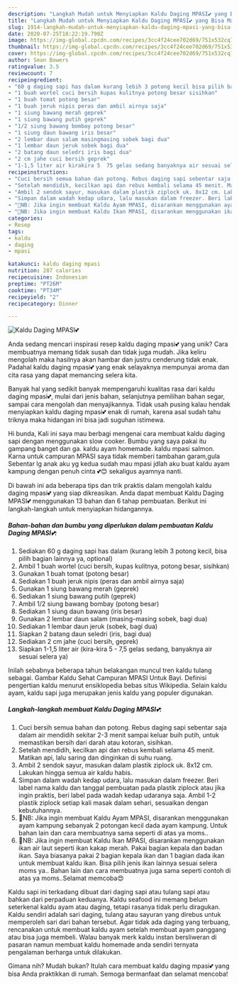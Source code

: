 ```yaml
---
description: "Langkah Mudah untuk Menyiapkan Kaldu Daging MPASI💕 yang Bisa Manjain Lidah"
title: "Langkah Mudah untuk Menyiapkan Kaldu Daging MPASI💕 yang Bisa Manjain Lidah"
slug: 1914-langkah-mudah-untuk-menyiapkan-kaldu-daging-mpasi-yang-bisa-manjain-lidah
date: 2020-07-25T18:22:19.790Z
image: https://img-global.cpcdn.com/recipes/3cc4f24cee702d69/751x532cq70/kaldu-daging-mpasi💕-foto-resep-utama.jpg
thumbnail: https://img-global.cpcdn.com/recipes/3cc4f24cee702d69/751x532cq70/kaldu-daging-mpasi💕-foto-resep-utama.jpg
cover: https://img-global.cpcdn.com/recipes/3cc4f24cee702d69/751x532cq70/kaldu-daging-mpasi💕-foto-resep-utama.jpg
author: Sean Bowers
ratingvalue: 3.5
reviewcount: 7
recipeingredient:
- "60 g daging sapi has dalam kurang lebih 3 potong kecil bisa pilih bagian lainnya ya optional"
- "1 buah wortel cuci bersih kupas kulitnya potong besar sisihkan"
- "1 buah tomat potong besar"
- "1 buah jeruk nipis peras dan ambil airnya saja"
- "1 siung bawang merah geprek"
- "1 siung bawang putih geprek"
- "1/2 siung bawang bombay potong besar"
- "1 siung daun bawang iris besar"
- "2 lembar daun salam masingmasing sobek bagi dua"
- "1 lembar daun jeruk sobek bagi dua"
- "2 batang daun seledri iris bagi dua"
- "2 cm jahe cuci bersih geprek"
- "1-1,5 liter air kirakira 5  75 gelas sedang banyaknya air sesuai selera ya"
recipeinstructions:
- "Cuci bersih semua bahan dan potong. Rebus daging sapi sebentar saja dalam air mendidih sekitar 2-3 menit sampai keluar buih putih, untuk memastikan bersih dari darah atau kotoran, sisihkan."
- "Setelah mendidih, kecilkan api dan rebus kembali selama 45 menit. Matikan api, lalu saring dan dinginkan di suhu ruang."
- "Ambil 2 sendok sayur, masukan dalam plastik ziplock uk. 8x12 cm. Lakukan hingga semua air kaldu habis."
- "Simpan dalam wadah kedap udara, lalu masukan dalam freezer. Beri label nama kaldu dan tanggal pembuatan pada plastik ziplock atau jika ingin praktis, beri label pada wadah kedap udaranya saja. Ambil 1-2 plastik ziplock setiap kali masak dalam sehari, sesuaikan dengan kebutuhannya."
- "📒NB: Jika ingin membuat Kaldu Ayam MPASI, disarankan menggunakan ayam kampung sebanyak 2 potongan kecil dada ayam kampung. Untuk bahan lain dan cara membuatnya sama seperti di atas ya moms.."
- "📒NB: Jika ingin membuat Kaldu Ikan MPASI, disarankan menggunakan ikan air laut seperti ikan kakap merah. Pakai bagian kepala dan badan ikan. Saya biasanya pakai 2 bagian kepala ikan dan 1 bagian dada ikan untuk membuat kaldu ikan. Bisa pilih jenis ikan lainnya sesuai selera moms ya.. Bahan lain dan cara membuatnya juga sama seperti contoh di atas ya moms..Selamat memcoba😍"
categories:
- Resep
tags:
- kaldu
- daging
- mpasi

katakunci: kaldu daging mpasi 
nutrition: 287 calories
recipecuisine: Indonesian
preptime: "PT26M"
cooktime: "PT34M"
recipeyield: "2"
recipecategory: Dinner

---
```



![Kaldu Daging MPASI💕](https://img-global.cpcdn.com/recipes/3cc4f24cee702d69/751x532cq70/kaldu-daging-mpasi💕-foto-resep-utama.jpg)

Anda sedang mencari inspirasi resep kaldu daging mpasi💕 yang unik? Cara membuatnya memang tidak susah dan tidak juga mudah. Jika keliru mengolah maka hasilnya akan hambar dan justru cenderung tidak enak. Padahal kaldu daging mpasi💕 yang enak selayaknya mempunyai aroma dan cita rasa yang dapat memancing selera kita.

Banyak hal yang sedikit banyak mempengaruhi kualitas rasa dari kaldu daging mpasi💕, mulai dari jenis bahan, selanjutnya pemilihan bahan segar, sampai cara mengolah dan menyajikannya. Tidak usah pusing kalau hendak menyiapkan kaldu daging mpasi💕 enak di rumah, karena asal sudah tahu triknya maka hidangan ini bisa jadi suguhan istimewa.

Hi bunda, Kali ini saya mau berbagi mengenai cara membuat kaldu daging sapi dengan menggunakan slow cooker. Bumbu yang saya pakai itu gampang banget dan ga. kaldu ayam homemade. kaldu mpasi salmon. Karna untuk campuran MPASI saya tidak memberi tambahan garam,gula Sebentar lg anak aku yg kedua sudah mau mpasi jdlah aku buat kaldu ayam kampung dengan penuh cinta 💕😊 sekaligus ayamnya nanti.


Di bawah ini ada beberapa tips dan trik praktis dalam mengolah kaldu daging mpasi💕 yang siap dikreasikan. Anda dapat membuat Kaldu Daging MPASI💕 menggunakan 13 bahan dan 6 tahap pembuatan. Berikut ini langkah-langkah untuk menyiapkan hidangannya.

<!--inarticleads1-->

##### Bahan-bahan dan bumbu yang diperlukan dalam pembuatan Kaldu Daging MPASI💕:

1. Sediakan 60 g daging sapi has dalam (kurang lebih 3 potong kecil, bisa pilih bagian lainnya ya, optional)
1. Ambil 1 buah wortel (cuci bersih, kupas kulitnya, potong besar, sisihkan)
1. Gunakan 1 buah tomat (potong besar)
1. Sediakan 1 buah jeruk nipis (peras dan ambil airnya saja)
1. Gunakan 1 siung bawang merah (geprek)
1. Sediakan 1 siung bawang putih (geprek)
1. Ambil 1/2 siung bawang bombay (potong besar)
1. Sediakan 1 siung daun bawang (iris besar)
1. Gunakan 2 lembar daun salam (masing-masing sobek, bagi dua)
1. Sediakan 1 lembar daun jeruk (sobek, bagi dua)
1. Siapkan 2 batang daun seledri (iris, bagi dua)
1. Sediakan 2 cm jahe (cuci bersih, geprek)
1. Siapkan 1-1,5 liter air (kira-kira 5 - 7,5 gelas sedang, banyaknya air sesuai selera ya)


Inilah sebabnya beberapa tahun belakangan muncul tren kaldu tulang sebagai. Gambar Kaldu Sehat Campuran MPASI Untuk Bayi. Definisi pengertian kaldu menurut ensiklopedia bebas situs Wikipedia. Selain kaldu ayam, kaldu sapi juga merupakan jenis kaldu yang populer digunakan. 

<!--inarticleads2-->

##### Langkah-langkah membuat Kaldu Daging MPASI💕:

1. Cuci bersih semua bahan dan potong. Rebus daging sapi sebentar saja dalam air mendidih sekitar 2-3 menit sampai keluar buih putih, untuk memastikan bersih dari darah atau kotoran, sisihkan.
1. Setelah mendidih, kecilkan api dan rebus kembali selama 45 menit. Matikan api, lalu saring dan dinginkan di suhu ruang.
1. Ambil 2 sendok sayur, masukan dalam plastik ziplock uk. 8x12 cm. Lakukan hingga semua air kaldu habis.
1. Simpan dalam wadah kedap udara, lalu masukan dalam freezer. Beri label nama kaldu dan tanggal pembuatan pada plastik ziplock atau jika ingin praktis, beri label pada wadah kedap udaranya saja. Ambil 1-2 plastik ziplock setiap kali masak dalam sehari, sesuaikan dengan kebutuhannya.
1. 📒NB: Jika ingin membuat Kaldu Ayam MPASI, disarankan menggunakan ayam kampung sebanyak 2 potongan kecil dada ayam kampung. Untuk bahan lain dan cara membuatnya sama seperti di atas ya moms..
1. 📒NB: Jika ingin membuat Kaldu Ikan MPASI, disarankan menggunakan ikan air laut seperti ikan kakap merah. Pakai bagian kepala dan badan ikan. Saya biasanya pakai 2 bagian kepala ikan dan 1 bagian dada ikan untuk membuat kaldu ikan. Bisa pilih jenis ikan lainnya sesuai selera moms ya.. Bahan lain dan cara membuatnya juga sama seperti contoh di atas ya moms..Selamat memcoba😍


Kaldu sapi ini terkadang dibuat dari daging sapi atau tulang sapi atau bahkan dari perpaduan keduanya. Kaldu seafood ini memang belum seterkenal kaldu ayam atau daging, tetapi rasanya tidak perlu diragukan. Kaldu sendiri adalah sari daging, tulang atau sayuran yang direbus untuk memperoleh sari dari bahan tersebut. Agar tidak ada daging yang terbuang, rencanakan untuk membuat kaldu ayam setelah membuat ayam panggang atau bisa juga membeli. Walau banyak merk kaldu instan bersliweran di pasaran namun membuat kaldu homemade anda sendiri ternyata pengalaman berharga untuk dilakukan. 

Gimana nih? Mudah bukan? Itulah cara membuat kaldu daging mpasi💕 yang bisa Anda praktikkan di rumah. Semoga bermanfaat dan selamat mencoba!
